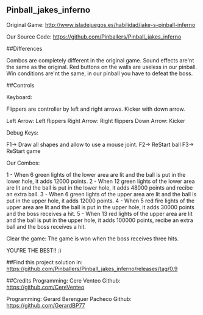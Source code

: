 ## Pinball_jakes_inferno

Original Game: http://www.isladejuegos.es/habilidad/jake-s-pinball-inferno

Our Source Code: https://github.com/Pinballers/Pinball_jakes_inferno

##Differences

Combos are completely different in the original game.
Sound effects are'nt the same as the original.
Red buttons on the walls are useless in our pinball.
Win conditions are'nt the same, in our pinball you have to defeat the boss.


##Controls

Keyboard:

Flippers are controller by left and right arrows. Kicker with down arrow.

Left Arrow: Left flippers
Right Arrow: Right flippers
Down Arrow: Kicker

Debug Keys:

F1-> Draw all shapes and allow to use a mouse joint.
F2-> ReStart ball
F3-> ReStart game

Our Combos:

1 - When 6 green lights of the lower area are lit and the ball is put in the lower hole, it adds 12000 points.
2 - When 12 green lights of the lower area are lit and the ball is put in the lower hole, it adds 48000 points and recibe an extra ball.
3 - When 6 green lights of the upper area are lit and the ball is put in the upper hole, it adds 12000 points.
4 - When 5 red fire lights of the upper area are lit and the ball is put in the upper hole, it adds 30000 points and the boss receives a hit.
5 - When 13 red lights of the upper area are lit and the ball is put in the upper hole, it adds 100000 points, recibe an extra ball and the boss receives a hit.

Clear the game:
The game is won when the boss receives three hits. 

YOU'RE THE BEST!! :)


##Find this project solution in:
https://github.com/Pinballers/Pinball_jakes_inferno/releases/tag/0.9

##Credits
Programming: Cere Venteo 
Github: https://github.com/CereVenteo

Programming: Gerard Berenguer Pacheco
Github: https://github.com/GerardBP77
